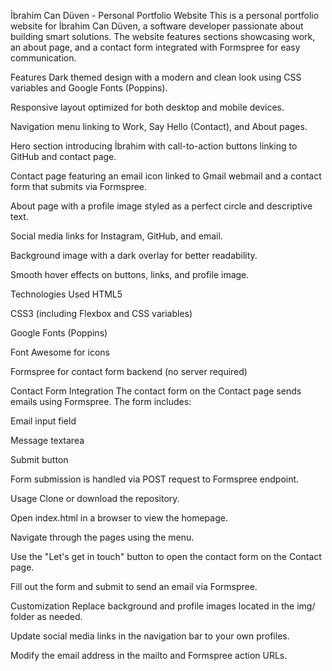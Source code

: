 İbrahim Can Düven - Personal Portfolio Website
This is a personal portfolio website for İbrahim Can Düven, a software developer passionate about building smart solutions. The website features sections showcasing work, an about page, and a contact form integrated with Formspree for easy communication.

Features
Dark themed design with a modern and clean look using CSS variables and Google Fonts (Poppins).

Responsive layout optimized for both desktop and mobile devices.

Navigation menu linking to Work, Say Hello (Contact), and About pages.

Hero section introducing İbrahim with call-to-action buttons linking to GitHub and contact page.

Contact page featuring an email icon linked to Gmail webmail and a contact form that submits via Formspree.

About page with a profile image styled as a perfect circle and descriptive text.

Social media links for Instagram, GitHub, and email.

Background image with a dark overlay for better readability.

Smooth hover effects on buttons, links, and profile image.

Technologies Used
HTML5

CSS3 (including Flexbox and CSS variables)

Google Fonts (Poppins)

Font Awesome for icons

Formspree for contact form backend (no server required)

Contact Form Integration
The contact form on the Contact page sends emails using Formspree. The form includes:

Email input field

Message textarea

Submit button

Form submission is handled via POST request to Formspree endpoint.

Usage
Clone or download the repository.

Open index.html in a browser to view the homepage.

Navigate through the pages using the menu.

Use the "Let's get in touch" button to open the contact form on the Contact page.

Fill out the form and submit to send an email via Formspree.

Customization
Replace background and profile images located in the img/ folder as needed.

Update social media links in the navigation bar to your own profiles.

Modify the email address in the mailto and Formspree action URLs.
